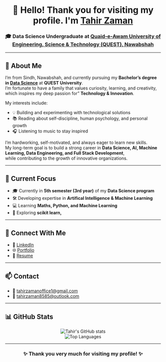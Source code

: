 <!-- Profile Header -->
<h1 align="center">
  👋 Hello! Thank you for visiting my profile.  
  I'm <a href="https://my-porfolio-ten-bice.vercel.app/">Tahir Zaman</a>
</h1>

<h3 align="center">
  🎓 Data Science Undergraduate at 
  <a href="https://quest.edu.pk/">Quaid-e-Awam University of Engineering, Science & Technology (QUEST), Nawabshah</a>
</h3>

---

## 🌟 About Me

I’m from Sindh, Nawabshah, and currently pursuing my **Bachelor’s degree in <a href="https://www.google.com/search?q=data+science&sca_esv=83fe48d8321cea54&rlz=1C1CHBD_enPK1161PK1161&sxsrf=AE3TifPSiIwWkym_Qmf2CjbshEsUYs1YTA%3A1761300077827&ei=bU77aLCoMv3vi-gP0JzD6Qc&ved=0ahUKEwjwku2LyryQAxX99wIHHVDOMH0Q4dUDCBE&uact=5&oq=data+science&gs_lp=Egxnd3Mtd2l6LXNlcnAiDGRhdGEgc2NpZW5jZTIQECMY8AUYgAQYJxjJAhiKBTIKECMY8AUYJxjJAjIKECMYgAQYJxiKBTIKEAAYgAQYQxiKBTIKEAAYgAQYQxiKBTIKEAAYgAQYQxiKBTIKEAAYgAQYQxiKBTIKEAAYgAQYQxiKBTINEAAYgAQYsQMYQxiKBTIKEAAYgAQYQxiKBUipEVD6CVi9D3ADeAGQAQCYAfcBoAGLCaoBAzItNbgBA8gBAPgBAZgCBaACxQPCAgoQABiwAxjWBBhHwgINEAAYgAQYsAMYQxiKBcICBxAjGLECGCfCAgYQABgHGB7CAgsQABiABBiRAhiKBZgDAIgGAZAGCpIHBTMuMC4yoAf9MrIHAzItMrgHtwPCBwUwLjEuNMgHEg&sclient=gws-wiz-serp"> Data Science</a>** at **QUEST University**.  
I’m fortunate to have a family that values curiosity, learning, and creativity, which inspires my deep passion for” **Technology & Innovation**.  

My interests include:
- 💡 Building and experimenting with technological solutions  
- 📚 Reading about self-discipline, human psychology, and personal growth  
- 🎧 Listening to music to stay inspired  

I’m hardworking, self-motivated, and always eager to learn new skills.  
My long-term goal is to build a strong career in **Data Science, AI, Machine Learning, Data Engineering, and Full Stack Development**,  
while contributing to the growth of innovative organizations.

---

## 🧠 Current Focus
- 🎓 Currently in **5th semester (3rd year)** of my **Data Science program**  
- 🛠️ Developing expertise in **Artifical Intelligence & Machine Learning**  
- 💻 Learning **Maths, Python, and Machine Learning**  
- 🌱 Exploring **scikit learn,**  

---

## 🔗 Connect With Me
- 💼 [LinkedIn](https://www.linkedin.com/in/tahir-zaman-9285722a8)  
- 🌐 [Portfolio](https://my-porfolio-ten-bice.vercel.app/)  
- 📄 [Resume](https://drive.google.com/file/d/1d3AcX04EDM25OzhGrgr9QIZEV-sRr8xq/view?usp=sharing)  

---

## 📫 Contact
- 📧 [tahirzamanoffice1@gmail.com](mailto:tahirzamanoffice1@gmail.com)  
- 📧 [tahirzaman8585@outlook.com](mailto:tahirzaman8585@outlook.com)  

---

## 📊 GitHub Stats
<div align="center">
  
![Tahir's GitHub stats](https://github-readme-stats.vercel.app/api?username=tahirzaman23ds14&show_icons=true&theme=tokyonight)  
![Top Languages](https://github-readme-stats.vercel.app/api/top-langs/?username=tahirzaman23ds14&layout=compact&theme=tokyonight)  

</div>

---

<h3 align="center">✨ Thank you very much for visiting my profile! ✨</h3>
